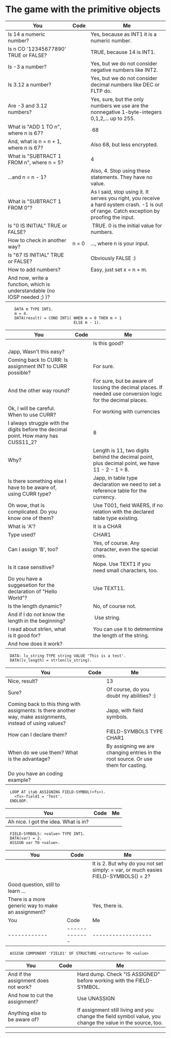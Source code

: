 # The game with the primitive objects

|  You    | Code      |  Me      |
| ------------ | ------------- | ------------------ | 
| Is 14 a numeric number? |   | Yes, because as INT1 it is a numeric number. | 
| Is n CO '12345677890' TRUE or FALSE?       |   | TRUE, because 14 is INT1.    | 
| Is -3 a number?      |     | Yes, but we do not consider negative numbers like INT2. | 
| Is 3.12 a number?    |     | Yes, but we do not consider decimal numbers like DEC or FLTP do. |
| Are -3 and 3.12 numbers? | | Yes, sure, but the only numbers we use are the nonnegative 1-byte-integers 0,1,2,... up to 255. |
| What is "ADD 1 TO n", where n is 67? | | 68 |
| And, what is n = n + 1, where n is 67? | | Also 68, but less encrypted. |
| What is "SUBTRACT 1 FROM n", where n = 5? | | 4 |
| ...and n = n - 1? | | Also, 4. Stop using these statements. They have no value. |
| What is "SUBTRACT 1 FROM 0"? | | As I said, stop using it. It serves you right, you receive a hard system crash. -1 is out of range. Catch exception by proofing the input. |
| Is "0 IS INITIAL" TRUE or FALSE? | | TRUE. 0 is the initial value for numbers. |
| How to check in another way? | n = 0 | ..., where n is your input. |
| Is "67 IS INITIAL" TRUE or FALSE? | | Obviously FALSE :) | 
| How to add numbers? | | Easy, just set x = n + m. |
| And now, write a function, which is understandable (no IOSP needed ;) )? | 
``` 
    DATA m TYPE INT1.
    m = 4.
    DATA(result) = COND INT1( WHEN m = 0 THEN m + 1
                              ELSE m - 1). 
``` 
|  You    | Code      |  Me      |
| ------------ | ------------- | ------------------ | 
| | | Is this good? |
| Japp, Wasn't this easy? | | |
| Coming back to CURR: Is assignment INT to CURR possible? | | For sure. |
| And the other way round? | | For sure, but be aware of lossing the decimal places. If needed use conversion logic for the decimal places. |
| Ok, I will be careful. When to use CURR? | | For working with currencies |
| I always struggle with the digits before the decimal point. How many has CUSS11_2? | | 8 |
| Why? | | Length is 11, two digits behind the decimal point, plus decimal point, we have 11 - 2 - 1 = 8. |
| Is there something else I have to be aware of, using CURR type? | | Japp, in table type declaration we need to set a reference table for the currency. |
| Oh wow, that is complicated. Do you know one of them? | | Use T001, field WAERS, if no relation with the declared table type existing. |
| What is 'A'? | | It is a CHAR |
| Type used? | | CHAR1 |
| Can I assign 'B', too? | | Yes, of course. Any character, even the special ones. |
| Is it case sensitive? | | Nope. Use TEXT1 if you need small characters, too. |
| Do you have a suggesetion for the declaration of "Hello World"? | | Use TEXT11. |
| Is the length dynamic? | | No, of course not. |
| And if I do not know the length in the beginning? | | Use string. |
| I read about strlen, what is it good for? | | You can use it to detmermine the length of the string. |
| And how does it work? | | |
```
  DATA: lv_string TYPE string VALUE 'This is a test'.
  DATA(lv_length) = strlen(lv_string).
  ``` 

|  You    | Code      |  Me      |
| ------------ | ------------- | ------------------ | 
| Nice, result? | | 13 |
| Sure? | | Of course, do you doubt my abilities? :) |
| Coming back to this thing with assigments: Is there another way, make assignments, instead of using values? | | Japp, with field symbols. |
| How can I declare them? | |FIELD-SYMBOLS <fs> TYPE CHAR1 |
| When do we use them? What is the advantage? || By assigning we are changing entries in the root source. Or use them for casting. |
| Do you have an coding example? |||
```
  LOOP AT itab ASSIGNING FIELD-SYMBOL(<fs>).
    <fs>-field1 = 'Test'.
  ENDLOOP.
``` 
|  You    | Code      |  Me      |
| ------------ | ------------- | ------------------ | 
|Ah nice. I got the idea. What is <value> in?|||
```
  FIELD-SYMBOLS: <value> TYPE INT1.
  DATA(var) = 2.
  ASSIGN var TO <value>.
``` 
|  You    | Code      |  Me      |
| ------------ | ------------- | ------------------ | 
|||It is 2. But why do you not set simply: <value> = var, or much easies FIELD-SYMBOLS(<value>) = 2?|
| Good question, still to learn ...|||
| There is a more generic way to make an assignment?|| Yes, there is.|
|  You    | Code      |  Me      |
| ------------ | ------------- | ------------------ | 
```
  ASSIGN COMPONENT 'FIELD1' OF STRUCTURE <structure> TO <value>
``` 
|  You    | Code      |  Me      |
| ------------ | ------------- | ------------------ | 
| And if the assignment does not work? || Hard dump. Check "IS ASSIGNED" before working with the FIELD-SYMBOL.|
| And how to cut the assignment? || Use UNASSIGN <value> |
| Anything else to be aware of? || If assignment still living and you change the field symbol value, you change the value in the source, too. |
-------- --------
